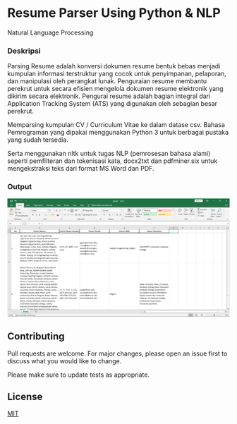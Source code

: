# Resume Parser Using Python & NLP

Natural Language Processing

### Deskripsi
Parsing Resume adalah konversi dokumen resume bentuk bebas menjadi kumpulan informasi terstruktur yang cocok untuk penyimpanan, pelaporan, dan manipulasi oleh perangkat lunak. Penguraian resume membantu perekrut untuk secara efisien mengelola dokumen resume elektronik yang dikirim secara elektronik. Pengurai resume adalah bagian integral dari Application Tracking System (ATS) yang digunakan oleh sebagian besar perekrut. 

Memparsing kumpulan CV / Curriculum Vitae ke dalam datase csv. Bahasa Pemrograman yang dipakai menggunakan Python 3 untuk berbagai pustaka yang sudah tersedia.

Serta menggunakan nltk untuk tugas NLP (pemrosesan bahasa alami) seperti pemfilteran dan tokenisasi kata, docx2txt dan pdfminer.six untuk mengekstraksi teks dari format MS Word dan PDF.

### Output
![picture](result.png)  

## Contributing

Pull requests are welcome. For major changes, please open an issue first
to discuss what you would like to change.

Please make sure to update tests as appropriate.

## License

[MIT](https://choosealicense.com/licenses/mit/)